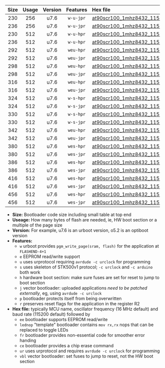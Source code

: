 |Size|Usage|Version|Features|Hex file|
|:-:|:-:|:-:|:-:|:--|
|230|256|u7.6|`w-u-jpr`|[at90scr100_1mhz8432_115200bps_ur_vbl.hex](https://raw.githubusercontent.com/stefanrueger/urboot/main/at90scr100_1mhz8432_115200bps_ur_vbl.hex)|
|236|256|u7.6|`w-u-jpr`|[at90scr100_1mhz8432_115200bps_lednop_ur_vbl.hex](https://raw.githubusercontent.com/stefanrueger/urboot/main/at90scr100_1mhz8432_115200bps_lednop_ur_vbl.hex)|
|230|512|u7.6|`w-u-hpr`|[at90scr100_1mhz8432_115200bps_ur.hex](https://raw.githubusercontent.com/stefanrueger/urboot/main/at90scr100_1mhz8432_115200bps_ur.hex)|
|236|512|u7.6|`w-u-hpr`|[at90scr100_1mhz8432_115200bps_lednop_ur.hex](https://raw.githubusercontent.com/stefanrueger/urboot/main/at90scr100_1mhz8432_115200bps_lednop_ur.hex)|
|292|512|u7.6|`weu-hpr`|[at90scr100_1mhz8432_115200bps_ee_ur.hex](https://raw.githubusercontent.com/stefanrueger/urboot/main/at90scr100_1mhz8432_115200bps_ee_ur.hex)|
|292|512|u7.6|`weu-jpr`|[at90scr100_1mhz8432_115200bps_ee_ur_vbl.hex](https://raw.githubusercontent.com/stefanrueger/urboot/main/at90scr100_1mhz8432_115200bps_ee_ur_vbl.hex)|
|298|512|u7.6|`weu-hpr`|[at90scr100_1mhz8432_115200bps_ee_lednop_ur.hex](https://raw.githubusercontent.com/stefanrueger/urboot/main/at90scr100_1mhz8432_115200bps_ee_lednop_ur.hex)|
|298|512|u7.6|`weu-jpr`|[at90scr100_1mhz8432_115200bps_ee_lednop_ur_vbl.hex](https://raw.githubusercontent.com/stefanrueger/urboot/main/at90scr100_1mhz8432_115200bps_ee_lednop_ur_vbl.hex)|
|316|512|u7.6|`weu-hpr`|[at90scr100_1mhz8432_115200bps_ee_lednop_fr_ur.hex](https://raw.githubusercontent.com/stefanrueger/urboot/main/at90scr100_1mhz8432_115200bps_ee_lednop_fr_ur.hex)|
|316|512|u7.6|`weu-jpr`|[at90scr100_1mhz8432_115200bps_ee_lednop_fr_ur_vbl.hex](https://raw.githubusercontent.com/stefanrueger/urboot/main/at90scr100_1mhz8432_115200bps_ee_lednop_fr_ur_vbl.hex)|
|324|512|u7.6|`w-s-hpr`|[at90scr100_1mhz8432_115200bps.hex](https://raw.githubusercontent.com/stefanrueger/urboot/main/at90scr100_1mhz8432_115200bps.hex)|
|324|512|u7.6|`w-s-jpr`|[at90scr100_1mhz8432_115200bps_vbl.hex](https://raw.githubusercontent.com/stefanrueger/urboot/main/at90scr100_1mhz8432_115200bps_vbl.hex)|
|330|512|u7.6|`w-s-hpr`|[at90scr100_1mhz8432_115200bps_lednop.hex](https://raw.githubusercontent.com/stefanrueger/urboot/main/at90scr100_1mhz8432_115200bps_lednop.hex)|
|330|512|u7.6|`w-s-jpr`|[at90scr100_1mhz8432_115200bps_lednop_vbl.hex](https://raw.githubusercontent.com/stefanrueger/urboot/main/at90scr100_1mhz8432_115200bps_lednop_vbl.hex)|
|342|512|u7.6|`weu-hpr`|[at90scr100_1mhz8432_115200bps_ee_lednop_fr_ce_ur.hex](https://raw.githubusercontent.com/stefanrueger/urboot/main/at90scr100_1mhz8432_115200bps_ee_lednop_fr_ce_ur.hex)|
|342|512|u7.6|`weu-jpr`|[at90scr100_1mhz8432_115200bps_ee_lednop_fr_ce_ur_vbl.hex](https://raw.githubusercontent.com/stefanrueger/urboot/main/at90scr100_1mhz8432_115200bps_ee_lednop_fr_ce_ur_vbl.hex)|
|380|512|u7.6|`wes-hpr`|[at90scr100_1mhz8432_115200bps_ee.hex](https://raw.githubusercontent.com/stefanrueger/urboot/main/at90scr100_1mhz8432_115200bps_ee.hex)|
|380|512|u7.6|`wes-jpr`|[at90scr100_1mhz8432_115200bps_ee_vbl.hex](https://raw.githubusercontent.com/stefanrueger/urboot/main/at90scr100_1mhz8432_115200bps_ee_vbl.hex)|
|386|512|u7.6|`wes-hpr`|[at90scr100_1mhz8432_115200bps_ee_lednop.hex](https://raw.githubusercontent.com/stefanrueger/urboot/main/at90scr100_1mhz8432_115200bps_ee_lednop.hex)|
|386|512|u7.6|`wes-jpr`|[at90scr100_1mhz8432_115200bps_ee_lednop_vbl.hex](https://raw.githubusercontent.com/stefanrueger/urboot/main/at90scr100_1mhz8432_115200bps_ee_lednop_vbl.hex)|
|416|512|u7.6|`wes-hpr`|[at90scr100_1mhz8432_115200bps_ee_lednop_fr.hex](https://raw.githubusercontent.com/stefanrueger/urboot/main/at90scr100_1mhz8432_115200bps_ee_lednop_fr.hex)|
|416|512|u7.6|`wes-jpr`|[at90scr100_1mhz8432_115200bps_ee_lednop_fr_vbl.hex](https://raw.githubusercontent.com/stefanrueger/urboot/main/at90scr100_1mhz8432_115200bps_ee_lednop_fr_vbl.hex)|
|456|512|u7.6|`wes-hpr`|[at90scr100_1mhz8432_115200bps_ee_lednop_fr_ce.hex](https://raw.githubusercontent.com/stefanrueger/urboot/main/at90scr100_1mhz8432_115200bps_ee_lednop_fr_ce.hex)|
|456|512|u7.6|`wes-jpr`|[at90scr100_1mhz8432_115200bps_ee_lednop_fr_ce_vbl.hex](https://raw.githubusercontent.com/stefanrueger/urboot/main/at90scr100_1mhz8432_115200bps_ee_lednop_fr_ce_vbl.hex)|

- **Size:** Bootloader code size including small table at top end
- **Useage:** How many bytes of flash are needed, ie, HW boot section or a multiple of the page size
- **Version:** For example, u7.6 is an urboot version, o5.2 is an optiboot version
- **Features:**
  + `w` urboot provides `pgm_write_page(sram, flash)` for the application at `FLASHEND-4+1`
  + `e` EEPROM read/write support
  + `u` uses urprotocol requiring `avrdude -c urclock` for programming
  + `s` uses skeleton of STK500v1 protocol; `-c urclock` and `-c arduino` both work
  + `h` hardware boot section: make sure fuses are set for reset to jump to boot section
  + `j` vector bootloader: uploaded applications *need to be patched externally*, eg, using `avrdude -c urclock`
  + `p` bootloader protects itself from being overwritten
  + `r` preserves reset flags for the application in the register R2
- **Hex file:** typically MCU name, oscillator frequency (16 MHz default) and baud rate (115200 default) followed by
  + `ee` bootloader supports EEPROM read/write
  + `lednop` "template" bootloader contains `mov rx,rx` nops that can be replaced to toggle LEDs
  + `fr` bootloader provides non-essential code for smoother error handing
  + `ce` bootloader provides a chip erase command
  + `ur` uses urprotocol and requires `avrdude -c urclock` for programming
  + `vbl` vector bootloader: set fuses to jump to reset, not the HW boot section
